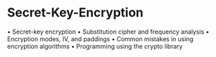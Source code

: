 # Secret-Key-Encryption
• Secret-key encryption • Substitution cipher and frequency analysis • Encryption modes, IV, and paddings • Common mistakes in using encryption algorithms • Programming using the crypto library
